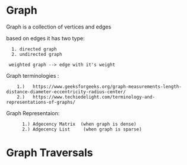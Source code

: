 # Graph #

  Graph is a collection of vertices and edges
  
  based on edges it has two type:
    
      1. directed graph
      2. undirected graph 
      
     weighted graph --> edge with it's weight
      
     
   Graph terminologies : 
    
        1.)   https://www.geeksforgeeks.org/graph-measurements-length-distance-diameter-eccentricity-radius-center/
        2.)   https://www.techiedelight.com/terminology-and-representations-of-graphs/
        
        
   Graph Representaion:
    
          1.) Adgecency Matrix  (when graph is dense)
          2.) Adgecency List     (when graph is sparse)
         
    
   # Graph Traversals 
          
          

